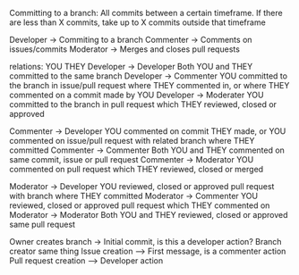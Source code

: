Committing to a branch: All commits between a certain timeframe. 
    If there are less than X commits, take up to X commits outside that timeframe

Developer -> Commiting to a branch
Commenter -> Comments on issues/commits
Moderator -> Merges and closes pull requests

relations:
    YOU         THEY
Developer -> Developer      Both YOU and THEY committed to the same branch
Developer -> Commenter      YOU committed to the branch in issue/pull request where THEY commented in, or where THEY commented on a commit made by YOU
Developer -> Moderater      YOU committed to the branch in pull request which THEY reviewed, closed or approved

Commenter -> Developer      YOU commented on commit THEY made, or YOU commented on issue/pull request with related branch where THEY committed 
Commenter -> Commenter      Both YOU and THEY commented on same commit, issue or pull request
Commenter -> Moderator      YOU commented on pull request which THEY reviewed, closed or merged

Moderator -> Developer      YOU reviewed, closed or approved pull request with branch where THEY committed
Moderator -> Commenter      YOU reviewed, closed or approved pull request which THEY commented on
Moderator -> Moderator      Both YOU and THEY reviewed, closed or approved same pull request

Owner creates branch -> Initial commit, is this a developer action?
Branch creator same thing
Issue creation --> First message, is a commenter action
Pull request creation --> Developer action